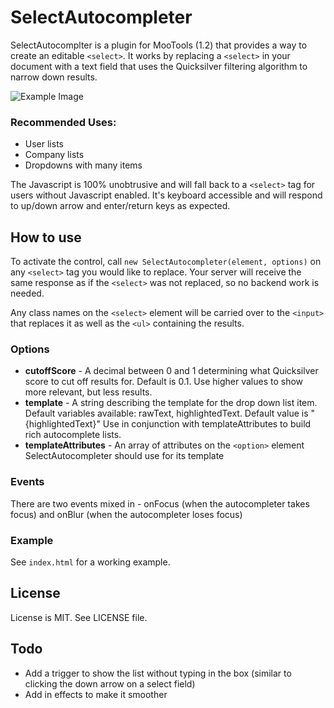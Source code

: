 # SelectAutocompleter

SelectAutocomplter is a plugin for MooTools (1.2) that provides a way to create an editable `<select>`.  It works by replacing a `<select>` in your document with a text field that uses the Quicksilver filtering algorithm to narrow down results.

![Example Image](http://github.com/kneath/select-autocompleter/tree/master/examples/example_image.png?raw=true_)

### Recommended Uses:

* User lists
* Company lists
* Dropdowns with many items

The Javascript is 100% unobtrusive and will fall back to a `<select>` tag for users without Javascript enabled. It's keyboard accessible and will respond to up/down arrow and enter/return keys as expected.

## How to use

To activate the control, call `new SelectAutocompleter(element, options)` on any `<select>` tag you would like to replace.  Your server will receive the same response as if the `<select>` was not replaced, so no backend work is needed.
  
Any class names on the `<select>` element will be carried over to the `<input>` that replaces it as well as the `<ul>` containing the results.

### Options

* **cutoffScore** - A decimal between 0 and 1 determining what Quicksilver score to cut off results for. Default is 0.1. Use higher values to show more relevant, but less results.
* **template** - A string describing the template for the drop down list item. Default variables available: rawText, highlightedText.  Default value is "{highlightedText}"  Use in conjunction with templateAttributes to build rich autocomplete lists.
* **templateAttributes** - An array of attributes on the `<option>` element SelectAutocompleter should use for its template

### Events

There are two events mixed in - onFocus (when the autocompleter takes focus) and onBlur (when the autocompleter loses focus)

### Example

See `index.html` for a working example.

## License

License is MIT. See LICENSE file.

## Todo

* Add a trigger to show the list without typing in the box (similar to clicking the down arrow on a select field)
* Add in effects to make it smoother